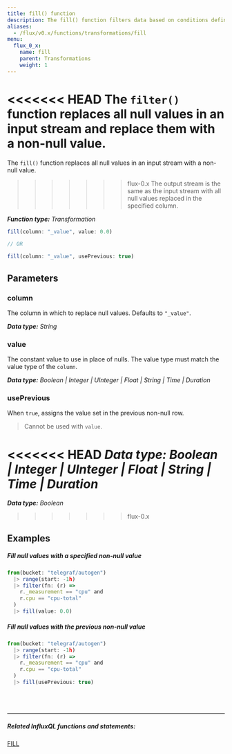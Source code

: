 ```yaml
---
title: fill() function
description: The fill() function filters data based on conditions defined in a predicate function (fn).
aliases:
  - /flux/v0.x/functions/transformations/fill
menu:
  flux_0_x:
    name: fill
    parent: Transformations
    weight: 1
---
```


<<<<<<< HEAD
The `filter()` function replaces all null values in an input stream and replace them with a non-null value.
=======
The `fill()` function replaces all null values in an input stream with a non-null value.
>>>>>>> flux-0.x
The output stream is the same as the input stream with all null values replaced in the specified column.

_**Function type:** Transformation_  

```js
fill(column: "_value", value: 0.0)

// OR

fill(column: "_value", usePrevious: true)
```

## Parameters

### column
The column in which to replace null values. Defaults to `"_value"`.

_**Data type:** String_

### value
The constant value to use in place of nulls.
The value type must match the value type of the `column`.

_**Data type:** Boolean | Integer | UInteger | Float | String | Time | Duration_

### usePrevious
When `true`, assigns the value set in the previous non-null row.

> Cannot be used with `value`.

<<<<<<< HEAD
_**Data type:** Boolean | Integer | UInteger | Float | String | Time | Duration_
=======
_**Data type:** Boolean_
>>>>>>> flux-0.x


## Examples

##### Fill null values with a specified non-null value
```js
from(bucket: "telegraf/autogen")
  |> range(start: -1h)
  |> filter(fn: (r) =>
    r._measurement == "cpu" and
    r.cpu == "cpu-total"
  )
  |> fill(value: 0.0)
```

##### Fill null values with the previous non-null value
```js
from(bucket: "telegraf/autogen")
  |> range(start: -1h)
  |> filter(fn: (r) =>
    r._measurement == "cpu" and
    r.cpu == "cpu-total"
  )
  |> fill(usePrevious: true)
```

<hr style="margin-top:4rem"/>

##### Related InfluxQL functions and statements:
[FILL](/influxdb/latest/query_language/data_exploration/#group-by-time-intervals-and-fill)
